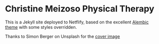 # Christine Meizoso Physical Therapy

This is a Jekyll site deployed to Netflify, based on the excellent [Alembic theme](https://github.com/daviddarnes/alembic-kit) with some styles overridden.

Thanks to Simon Berger on Unsplash for the [cover image](https://unsplash.com/photos/twukN12EN7c)
